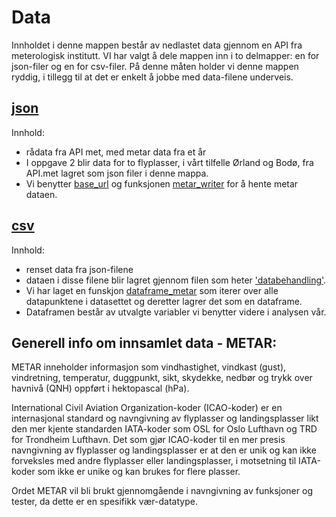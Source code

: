 # Data
Innholdet i denne mappen består av nedlastet data gjennom en API fra meterologisk institutt. VI har valgt å dele mappen inn i to delmapper: en for json-filer og en for csv-filer. På denne måten holder vi denne mappen ryddig, i tillegg til at det er enkelt å jobbe med data-filene underveis. 

## [json](/data/json)

Innhold: 

- rådata fra API met, med metar data fra et år
- I oppgave 2 blir data for to flyplasser, i vårt tilfelle Ørland og Bodø, fra API.met lagret som json filer i denne mappa. 
- Vi benytter [base_url](../.env) og funksjonen [metar_writer](../src/metar_writer.py) for å hente metar dataen. 

## [csv](/data/csv)

Innhold:

- renset data fra json-filene
- dataen i disse filene blir lagret gjennom filen som heter ['databehandling'](../notebooks/03_databehandling.ipynb). 
- Vi har laget en funskjon [dataframe_metar](../src/dataFrame_metar.py) som iterer over alle datapunktene i datasettet og deretter lagrer det som en dataframe. 
- Dataframen består av utvalgte variabler vi benytter videre i analysen vår. 

## Generell info om innsamlet data - METAR:

METAR inneholder informasjon som vindhastighet, vindkast (gust), vindretning, temperatur, duggpunkt, sikt, skydekke, nedbør og trykk over havnivå (QNH) oppført i hektopascal (hPa).

International Civil Aviation Organization-koder (ICAO-koder) er en internasjonal standard og navngivning av flyplasser og landingsplasser likt den mer kjente standarden IATA-koder som OSL for Oslo Lufthavn og TRD for Trondheim Lufthavn. Det som gjør ICAO-koder til en mer presis navngivning av flyplasser og landingsplasser er at den er unik og kan ikke forveksles med andre flyplasser eller landingsplasser, i motsetning til IATA-koder som ikke er unike og kan brukes for flere plasser.

Ordet METAR vil bli brukt gjennomgående i navngivning av funksjoner og tester, da dette er en spesifikk vær-datatype.